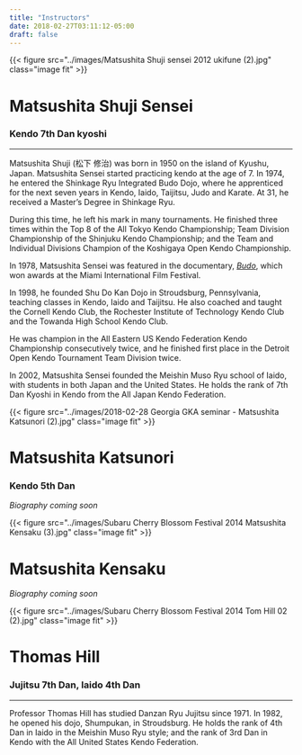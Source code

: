 ```yaml
---
title: "Instructors"
date: 2018-02-27T03:11:12-05:00
draft: false
---
```

{{< figure src="../images/Matsushita Shuji sensei 2012 ukifune (2).jpg" class="image fit" >}}

# Matsushita Shuji Sensei
### Kendo 7th Dan kyoshi
---
Matsushita Shuji (松下 修治) was born in 1950 on the island of Kyushu, Japan. Matsushita Sensei started practicing kendo at the age of 7. In 1974, he entered the Shinkage Ryu Integrated Budo Dojo, where he apprenticed for the next seven years in Kendo, Iaido, Taijitsu, Judo and Karate. At 31, he received a Master’s Degree in Shinkage Ryu.

During this time, he left his mark in many tournaments. He finished three times within the Top 8 of the All Tokyo Kendo Championship; Team Division Championship of the Shinjuku Kendo Championship; and the Team and Individual Divisions Champion of the Koshigaya Open Kendo Championship.

In 1978, Matsushita Sensei was featured in the documentary, <a href="https://en.wikipedia.org/wiki/Budo:_The_Art_of_Killing" target="_blank">*Budo*</a>, which won awards at the Miami International Film Festival.

In 1998, he founded Shu Do Kan Dojo in Stroudsburg, Pennsylvania, teaching classes in Kendo, Iaido and Taijitsu. He also coached and taught the Cornell Kendo Club, the Rochester Institute of Technology Kendo Club and the Towanda High School Kendo Club.

He was champion in the All Eastern US Kendo Federation Kendo Championship consecutively twice, and he finished first place in the Detroit Open Kendo Tournament Team Division twice.

In 2002, Matsushita Sensei founded the Meishin Muso Ryu school of Iaido, with students in both Japan and the United States. He holds the rank of 7th Dan Kyoshi in Kendo from the All Japan Kendo Federation.

{{< figure src="../images/2018-02-28 Georgia GKA seminar - Matsushita Katsunori (2).jpg" class="image fit" >}}

# Matsushita Katsunori
### Kendo 5th Dan
*Biography coming soon*

{{< figure src="../images/Subaru Cherry Blossom Festival 2014 Matsushita Kensaku (3).jpg" class="image fit" >}}

# Matsushita Kensaku
*Biography coming soon*

{{< figure src="../images/Subaru Cherry Blossom Festival 2014 Tom Hill 02 (2).jpg" class="image fit" >}}

# Thomas Hill
### Jujitsu 7th Dan, Iaido 4th Dan
---
Professor Thomas Hill has studied Danzan Ryu Jujitsu since 1971. In 1982, he opened his dojo, Shumpukan, in Stroudsburg. He holds the rank of 4th Dan in Iaido in the Meishin Muso Ryu style; and the rank of 3rd Dan in Kendo with the All United States Kendo Federation.